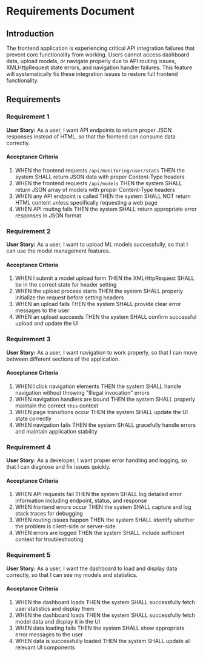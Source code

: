# Requirements Document

## Introduction

The frontend application is experiencing critical API integration failures that prevent core functionality from working. Users cannot access dashboard data, upload models, or navigate properly due to API routing issues, XMLHttpRequest state errors, and navigation handler failures. This feature will systematically fix these integration issues to restore full frontend functionality.

## Requirements

### Requirement 1

**User Story:** As a user, I want API endpoints to return proper JSON responses instead of HTML, so that the frontend can consume data correctly.

#### Acceptance Criteria

1. WHEN the frontend requests `/api/monitoring/user/stats` THEN the system SHALL return JSON data with proper Content-Type headers
2. WHEN the frontend requests `/api/models` THEN the system SHALL return JSON array of models with proper Content-Type headers
3. WHEN any API endpoint is called THEN the system SHALL NOT return HTML content unless specifically requesting a web page
4. WHEN API routing fails THEN the system SHALL return appropriate error responses in JSON format

### Requirement 2

**User Story:** As a user, I want to upload ML models successfully, so that I can use the model management features.

#### Acceptance Criteria

1. WHEN I submit a model upload form THEN the XMLHttpRequest SHALL be in the correct state for header setting
2. WHEN the upload process starts THEN the system SHALL properly initialize the request before setting headers
3. WHEN an upload fails THEN the system SHALL provide clear error messages to the user
4. WHEN an upload succeeds THEN the system SHALL confirm successful upload and update the UI

### Requirement 3

**User Story:** As a user, I want navigation to work properly, so that I can move between different sections of the application.

#### Acceptance Criteria

1. WHEN I click navigation elements THEN the system SHALL handle navigation without throwing "Illegal invocation" errors
2. WHEN navigation handlers are bound THEN the system SHALL properly maintain the correct `this` context
3. WHEN page transitions occur THEN the system SHALL update the UI state correctly
4. WHEN navigation fails THEN the system SHALL gracefully handle errors and maintain application stability

### Requirement 4

**User Story:** As a developer, I want proper error handling and logging, so that I can diagnose and fix issues quickly.

#### Acceptance Criteria

1. WHEN API requests fail THEN the system SHALL log detailed error information including endpoint, status, and response
2. WHEN frontend errors occur THEN the system SHALL capture and log stack traces for debugging
3. WHEN routing issues happen THEN the system SHALL identify whether the problem is client-side or server-side
4. WHEN errors are logged THEN the system SHALL include sufficient context for troubleshooting

### Requirement 5

**User Story:** As a user, I want the dashboard to load and display data correctly, so that I can see my models and statistics.

#### Acceptance Criteria

1. WHEN the dashboard loads THEN the system SHALL successfully fetch user statistics and display them
2. WHEN the dashboard loads THEN the system SHALL successfully fetch model data and display it in the UI
3. WHEN data loading fails THEN the system SHALL show appropriate error messages to the user
4. WHEN data is successfully loaded THEN the system SHALL update all relevant UI components
